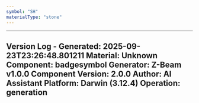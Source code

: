 ```yaml
---
symbol: "SH"
materialType: "stone"
---
```


---
Version Log - Generated: 2025-09-23T23:26:48.801211
Material: Unknown
Component: badgesymbol
Generator: Z-Beam v1.0.0
Component Version: 2.0.0
Author: AI Assistant
Platform: Darwin (3.12.4)
Operation: generation
---